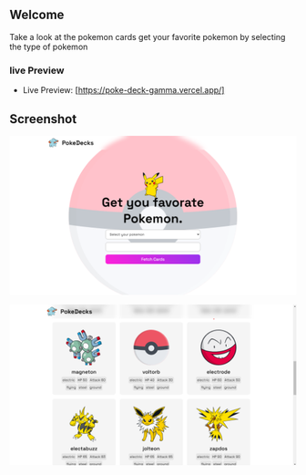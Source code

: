 ## Welcome

Take a look at the pokemon cards get your favorite pokemon by selecting the type of pokemon

### live Preview

- Live Preview: [https://poke-deck-gamma.vercel.app/]

## Screenshot

![Sample Images](./screenshot/Screenshot%202024-10-22%20152959.png)

![sample image](./screenshot/sample1.png)